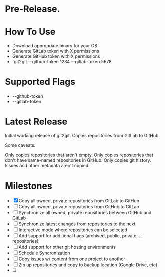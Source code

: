 # Pre-Release.

# How To Use

* Download appropriate binary for your OS
* Generate GitLab token with X permissions
* Generate GitHub token with X permissions
* `git2git --github-token 1234 --gitlab-token 5678


# Supported Flags

* --github-token
* --gitlab-token

# Latest Release
Initial working release of git2git. Copies repositories from GitLab to GitHub.

Some caveats:

Only copies repositories that aren't empty.
Only copies repositories that don't have same-named repositories in GitHub.
Only copies git history. Issues and other metadata aren't copied.

# Milestones

- [X] Copy all owned, private repositories from GitLab to GitHub
- [ ] Copy all owned, private repositories from GitHub to GitLab
- [ ] Synchronize all owned, private repositories between GitHub and GitLab
- [ ] Synchronize latest changes from repositories to the next
- [ ] Interactive mode where repositories can be selected
- [ ] Add support for additional flags (archived, public, private, ... repositories)
- [ ] Add support for other git hosting environments
- [ ] Schedule Syncronization
- [ ] Copy issues w/ content from one project to another
- [ ] Zip up repositories and copy to backup location (Google Drive, etc)
- [ ] 
